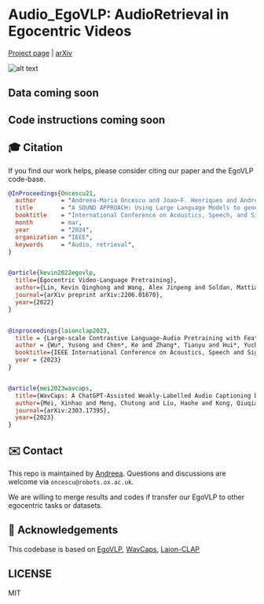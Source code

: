 # Audio_EgoVLP: AudioRetrieval in Egocentric Videos

[Project page](https://github.com/oncescuandreea/audio_egovlp) | [arXiv](https://arxiv.org/abs/2402.19106)


![alt text](demo.png)

## Data coming soon

## Code instructions coming soon

## 🎓 Citation

If you find our work helps, please consider citing our paper and the EgoVLP code-base.

```bibtex
@InProceedings{Oncescu21,
  author       = "Andreea-Maria Oncescu and Joao~F. Henriques and Andrew Zisserman and Samuel Albanie and Yang Liu and A. Sophia Koekpe",
  title        = "A SOUND APPROACH: Using Large Language Models to generate audio descriptions for egocentric text-audio retrieval",
  booktitle    = "International Conference on Acoustics, Speech, and Signal Processing ",
  month        = mar,
  year         = "2024",
  organization = "IEEE",
  keywords     = "Audio, retrieval",
}


@article{kevin2022egovlp,
  title={Egocentric Video-Language Pretraining},
  author={Lin, Kevin Qinghong and Wang, Alex Jinpeng and Soldan, Mattia and Wray, Michael and Yan, Rui and Xu, Eric Zhongcong and Gao, Difei and Tu, Rongcheng and Zhao, Wenzhe and Kong, Weijie and others},
  journal={arXiv preprint arXiv:2206.01670},
  year={2022}
}


@inproceedings{laionclap2023,
  title = {Large-scale Contrastive Language-Audio Pretraining with Feature Fusion and Keyword-to-Caption Augmentation},
  author = {Wu*, Yusong and Chen*, Ke and Zhang*, Tianyu and Hui*, Yuchen and Berg-Kirkpatrick, Taylor and Dubnov, Shlomo},
  booktitle={IEEE International Conference on Acoustics, Speech and Signal Processing, ICASSP},
  year = {2023}
}


@article{mei2023wavcaps,
  title={WavCaps: A ChatGPT-Assisted Weakly-Labelled Audio Captioning Dataset for Audio-Language Multimodal Research},
  author={Mei, Xinhao and Meng, Chutong and Liu, Haohe and Kong, Qiuqiang and Ko, Tom and Zhao, Chengqi and Plumbley, Mark D and Zou, Yuexian and Wang, Wenwu},
  journal={arXiv:2303.17395},
  year={2023}
}
```


## ✉️ Contact

This repo is maintained by [Andreea](https://github.com/oncescuandreea). Questions and discussions are welcome via `oncescu@robots.ox.ac.uk`.

We are willing to merge results and codes if transfer our EgoVLP to other egocentric tasks or datasets.

## 🙏 Acknowledgements

This codebase is based on [EgoVLP](https://qinghonglin.github.io/EgoVLP/), [WavCaps](https://github.com/XinhaoMei/WavCaps/tree/master), [Laion-CLAP](https://github.com/LAION-AI/CLAP)

## LICENSE

MIT
